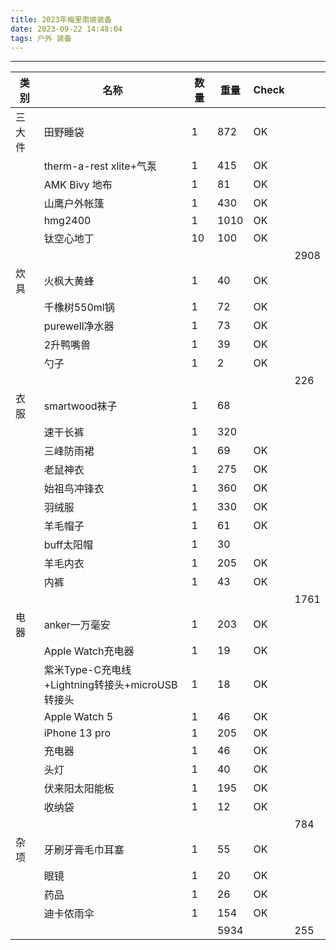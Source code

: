 ```yaml
---
title: 2023年梅里南坡装备
date: 2023-09-22 14:48:04
tags: 户外 装备
---
```

---
| **类别** | **名称**                                        | **数量** | **重量** | **Check** |      |
| -------- | ----------------------------------------------- | -------- | -------- | --------- | ---- |
| 三大件   | 田野睡袋                                        | 1        | 872      | OK        |      |
|          | therm-a-rest xlite+气泵                         | 1        | 415      | OK        |      |
|          | AMK Bivy 地布                                   | 1        | 81       | OK        |      |
|          | 山鹰户外帐篷                                    | 1        | 430      | OK        |      |
|          | hmg2400                                         | 1        | 1010     | OK        |      |
|          | 钛空心地丁                                      | 10       | 100      | OK        |      |
|          |                                                 |          |          |           | 2908 |
| 炊具     | 火枫大黄蜂                                      | 1        | 40       | OK        |      |
|          | 千橡树550ml锅                                   | 1        | 72       | OK        |      |
|          | purewell净水器                                  | 1        | 73       | OK        |      |
|          | 2升鸭嘴兽                                       | 1        | 39       | OK        |      |
|          | 勺子                                            | 1        | 2        | OK        |      |
|          |                                                 |          |          |           | 226  |
| 衣服     | smartwood袜子                                   | 1        | 68       |           |      |
|          | 速干长裤                                        | 1        | 320      |           |      |
|          | 三峰防雨裙                                      | 1        | 69       | OK        |      |
|          | 老鼠神衣                                        | 1        | 275      | OK        |      |
|          | 始祖鸟冲锋衣                                    | 1        | 360      | OK        |      |
|          | 羽绒服                                          | 1        | 330      | OK        |      |
|          | 羊毛帽子                                        | 1        | 61       | OK        |      |
|          | buff太阳帽                                      | 1        | 30       |           |      |
|          | 羊毛内衣                                        | 1        | 205      | OK        |      |
|          | 内裤                                            | 1        | 43       | OK        |      |
|          |                                                 |          |          |           | 1761 |
| 电器     | anker一万毫安                                   | 1        | 203      | OK        |      |
|          | Apple Watch充电器                               | 1        | 19       | OK        |      |
|          | 紫米Type-C充电线+Lightning转接头+microUSB转接头 | 1        | 18       | OK        |      |
|          | Apple Watch 5                                   | 1        | 46       | OK        |      |
|          | iPhone 13 pro                                   | 1        | 205      | OK        |      |
|          | 充电器                                          | 1        | 46       | OK        |      |
|          | 头灯                                            | 1        | 40       | OK        |      |
|          | 伏来阳太阳能板                                  | 1        | 195      | OK        |      |
|          | 收纳袋                                          | 1        | 12       | OK        |      |
|          |                                                 |          |          |           | 784  |
| 杂项     | 牙刷牙膏毛巾耳塞                                | 1        | 55       | OK        |      |
|          | 眼镜                                            | 1        | 20       | OK        |      |
|          | 药品                                            | 1        | 26       | OK        |      |
|          | 迪卡侬雨伞                                      | 1        | 154      | OK        |      |
|          |                                                 |          | 5934     |           | 255  |